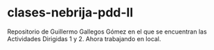 # clases-nebrija-pdd-ll
Repositorio de Guillermo Gallegos Gómez en el que se encuentran las Actividades Dirigidas 1 y 2. Ahora trabajando en local.

